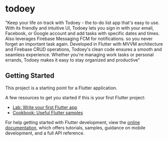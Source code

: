 # todoey

"Keep your life on track with Todoey - the to-do list app that's easy to use.
With its friendly and intuitive UI, Todoey lets you sign in with your email, Facebook, or Google account and add tasks with specific dates and times.
Also leverages Firebase Messaging FCM for notifications. so you never forget an important task again.
Developed in Flutter with MVVM architecture and Firebase CRUD operations, Todoey's clean code ensures a smooth and seamless experience. Whether you're managing work tasks or personal errands, Todoey makes it easy to stay organized and productive"

## Getting Started

This project is a starting point for a Flutter application.

A few resources to get you started if this is your first Flutter project:

- [Lab: Write your first Flutter app](https://docs.flutter.dev/get-started/codelab)
- [Cookbook: Useful Flutter samples](https://docs.flutter.dev/cookbook)

For help getting started with Flutter development, view the
[online documentation](https://docs.flutter.dev/), which offers tutorials,
samples, guidance on mobile development, and a full API reference.
